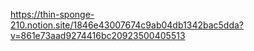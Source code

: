 https://thin-sponge-210.notion.site/1846e43007674c9ab04db1342bac5dda?v=861e73aad9274416bc20923500405513
